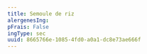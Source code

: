 ```yaml
---
title: Semoule de riz
alergenesIng:
pFrais: False
ingType: sec
uuid: 8665766e-1085-4fd0-a0a1-dc8e73ae666f
---
```

